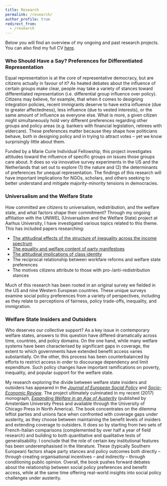 ```yaml
---
title: Research
permalink: /research/
author_profile: true
redirect_from:
  - /research
---
```


Below you will find an overview of my ongoing and past research projects. You can also find my full CV [here](https://anthonykevins.github.io/files/CV.pdf).

### Who Should Have a Say? Preferences for Differentiated Representation

Equal representation is at the core of representative democracy, but are citizens actually in favour of it? As heated debates about the influence of certain groups make clear, people may take a variety of stances toward differentiated representation (i.e. differential group influence over policy). Citizens may believe, for example, that when it comes to designing integration policies, recent immigrants deserve to have extra influence (due to greater affectedness), less influence (due to vested interests), or the same amount of influence as everyone else. What is more, a given citizen might simultaneously hold very different preferences regarding other groups and policy areas (e.g. bankers with financial legislation, retirees with eldercare). These preferences matter because they shape how politicians behave, both in designing policy and in trying to attract votes – yet we know surprisingly little about them.

Funded by a Marie Curie Individual Fellowship, this project investigates attitudes toward the influence of specific groups on issues those groups care about. It does so via innovative survey experiments in the US and the Netherlands that set out to explore (1) the nature and (2) the determinants of preferences for unequal representation. The findings of this research will have important implications for NGOs, scholars, and others seeking to better understand and mitigate majority-minority tensions in democracies.

### Universalism and the Welfare State

How committed are citizens to universalism, redistribution, and the welfare state, and what factors shape their commitment? Through my ongoing affiliation with the UNIWEL (Universalism and the Welfare State) project at Aarhus University, I have investigated various topics related to this theme. This has included papers researching:
- [The attitudinal effects of the structure of inequality across the income spectrum](https://doi.org/10.1177/0958928717753579)
- [The equality and welfare content of party manifestoes](https://doi.org/10.1177/0958928716688263)
- [The attitudinal implications of class identity](https://anthonykevins.github.io/files/Illusion_Class.pdf)
- The reciprocal relationship between workfare reforms and welfare state preferences
- The motives citizens attribute to those with pro-/anti-redistribution stances

Much of this research has been rooted in an original survey we fielded in the US and nine Western European countries. These unique surveys examine social policy preferences from a variety of perspectives, including as they relate to perceptions of fairness, policy trade-offs, inequality, and immigration.

### Welfare State Insiders and Outsiders

Who deserves our collective support? As a key issue in contemporary welfare states, answers to this question have differed dramatically across time, countries, and policy domains. On the one hand, while many welfare systems have been characterised by significant gaps in coverage, the extent to which governments have extended benefit access varies substantially. On the other, this process has been counterbalanced by efforts to restrict access in order to discourage dependency and limit expenditure. Such policy changes have important ramifications on poverty, inequality, and popular support for the welfare state.

My research exploring the divide between welfare state insiders and outsiders has appeared in the _[Journal of European Social Policy](https://doi.org/10.1177/0958928715588705)_ and _[Socio-Economic Review](https://doi.org/10.1093/ser/mwx064)_. The project ultimately culminated in my recent (2017) monograph, _[Expanding Welfare in an Age of Austerity](http://www.press.uchicago.edu/ucp/books/book/distributed/E/bo26267228.html)_ (published by Amsterdam University Press and available through the University of Chicago Press in North America). The book concentrates on the dilemma leftist parties and unions face when confronted with coverage gaps under austerity, as they choose between maintaining the benefit levels of insiders and extending coverage to outsiders. It does so by starting from two sets of French-Italian comparisons (complemented by over half a year of field research) and building to both quantitative and qualitative tests of generalisability. I conclude that the role of certain key institutional features has been underemphasised in the literature. These (typically Southern European) factors shape party stances and policy outcomes both directly – through creating organisational incentives – and indirectly – through conditioning public opinion. Overall, the book pushes forward debates about the relationship between social policy preferences and benefit access, while at the same time offering real-world insights into social policy challenges under austerity.
